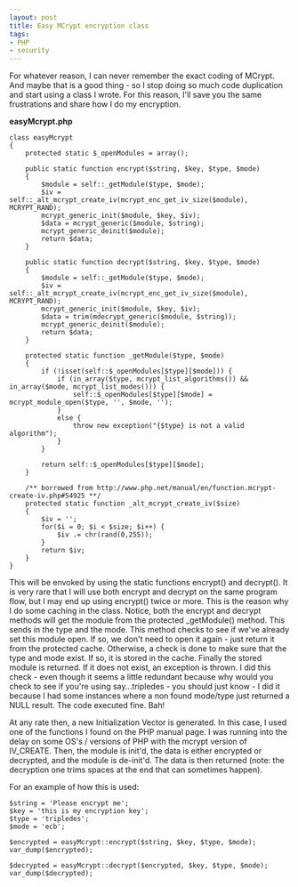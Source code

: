 ```yaml
---
layout: post
title: Easy MCrypt encryption class
tags:
- PHP
- security
---
```


For whatever reason, I can never remember the exact coding of MCrypt.  And maybe that is a good thing - so I stop doing so much code duplication and start using a class I wrote.  For this reason, I'll save you the same frustrations and share how I do my encryption.

**easyMcrypt.php**

    
```php?start_inline=1
class easyMcrypt
{
    protected static $_openModules = array();

    public static function encrypt($string, $key, $type, $mode)
    {
        $module = self::_getModule($type, $mode);
        $iv = self::_alt_mcrypt_create_iv(mcrypt_enc_get_iv_size($module), MCRYPT_RAND);
        mcrypt_generic_init($module, $key, $iv);
        $data = mcrypt_generic($module, $string);
        mcrypt_generic_deinit($module);
        return $data;
    }

    public static function decrypt($string, $key, $type, $mode)
    {
        $module = self::_getModule($type, $mode);
        $iv = self::_alt_mcrypt_create_iv(mcrypt_enc_get_iv_size($module), MCRYPT_RAND);
        mcrypt_generic_init($module, $key, $iv);
        $data = trim(mdecrypt_generic($module, $string));
        mcrypt_generic_deinit($module);
        return $data;
    }

    protected static function _getModule($type, $mode)
    {
        if (!isset(self::$_openModules[$type][$mode])) {
            if (in_array($type, mcrypt_list_algorithms()) && in_array($mode, mcrypt_list_modes())) {
                self::$_openModules[$type][$mode] = mcrypt_module_open($type, '', $mode, '');
            }
            else {
                throw new exception("{$type} is not a valid algorithm");
            }
        }

        return self::$_openModules[$type][$mode];
    }

    /** borrowed from http://www.php.net/manual/en/function.mcrypt-create-iv.php#54925 **/
    protected static function _alt_mcrypt_create_iv($size)
    {
        $iv = '';
        for($i = 0; $i < $size; $i++) {
            $iv .= chr(rand(0,255));
        }
        return $iv;
    }
}
```
    



This will be envoked by using the static functions encrypt() and decrypt().  It is very rare that I will use both encrypt and decrypt on the same program flow, but I may end up using encrypt() twice or more.  This is the reason why I do some caching in the class.  Notice, both the encrypt and decrypt methods will get the module from the protected _getModule() method.  This sends in the type and the mode.  This method checks to see if we've already set this module open.  If so, we don't need to open it again - just return it from the protected cache.  Otherwise, a check is done to make sure that the type and mode exist.  If so, it is stored in the cache.  Finally the stored module is returned.  If it does not exist, an exception is thrown.  I did this check - even though it seems a little redundant because why would you check to see if you're using say...tripledes - you should just know - I did it because I had some instances where a non found mode/type just returned a NULL result.  The code executed fine. Bah!

At any rate then, a new Initialization Vector is generated.  In this case, I used one of the functions I found on the PHP manual page.  I was running into the delay on some OS's / versions of PHP with the mcrypt version of IV_CREATE.  Then, the module is init'd, the data is either encrypted or decrypted, and the module is de-init'd.  The data is then returned (note: the decryption one trims spaces at the end that can sometimes happen).

For an example of how this is used:

    
```php?start_inline=1
$string = 'Please encrypt me';
$key = 'this is my encryption key';
$type = 'tripledes';
$mode = 'ecb';

$encrypted = easyMcrypt::encrypt($string, $key, $type, $mode);
var_dump($encrypted);

$decrypted = easyMcrypt::decrypt($encrypted, $key, $type, $mode);
var_dump($decrypted);
```
    
